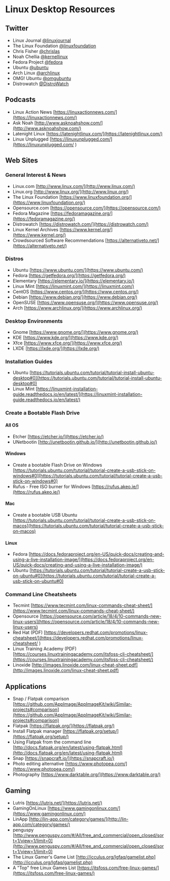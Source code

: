 # Linux Desktop Resources

## Twitter
* Linux Journal           [@linuxjournal](https://twitter.com/linuxjournal) 
* The Linux Foundation    [@linuxfoundation](https://twitter.com/linuxfoundation)
* Chris Fisher            [@chrislas](https://twitter.com/chrislas) 
* Noah Chellia            [@kernellinux](https://twitter.com/kernellinux) 
* Fedora Project          [@fedora](https://twitter.com/fedora)
* Ubuntu                  [@ubuntu](https://twitter.com/ubuntu)
* Arch Linux              [@archlinux](https://twitter.com/archlinux)
* OMG! Ubuntu             [@omgubuntu](https://twitter.com/omgubuntu)
* Distrowatch             [@DistroWatch](https://twitter.com/DistroWatch)

## Podcasts
* Linux Action News       [https://linuxactionnews.com/](https://linuxactionnews.com/)
* Ask Noah                [http://www.asknoahshow.com/](http://www.asknoahshow.com/)
* Latenight Linux         [https://latenightlinux.com/](https://latenightlinux.com/)
* Linux Unplugged         [https://linuxunplugged.com/](https://linuxunplugged.com/ )

## Web Sites

### General Interest & News
* Linux.com                                 [http://www.linux.com/](http://www.linux.com/)
* Linux.org                                 [http://www.linux.org/](http://www.linux.org/)
* The Linux Foundation                      [https://www.linuxfoundation.org/](https://www.linuxfoundation.org/)  
* Opensource.com                            [https://opensource.com/](https://opensource.com/) 
* Fedora Magazine                           [https://fedoramagazine.org/](https://fedoramagazine.org/) 
* Distrowatch                               [https://distrowatch.com/](https://distrowatch.com/)
* Linux Kernel Archives                     [https://www.kernel.org/](https://www.kernel.org/)
* Crowdsourced Software Recommendations     [https://alternativeto.net/](https://alternativeto.net/)

### Distros
* Ubuntu            [https://www.ubuntu.com/](https://www.ubuntu.com/)
* Fedora            [https://getfedora.org/](https://getfedora.org/)  
* Elementary        [https://elementary.io/](https://elementary.io/) 
* Linux Mint        [https://linuxmint.com/](https://linuxmint.com/)
* CentOS            [https://www.centos.org/](https://www.centos.org/)
* Debian            [https://www.debian.org/](https://www.debian.org/)
* OpenSUSE          [https://www.opensuse.org/](https://www.opensuse.org/)
* Arch              [https://www.archlinux.org/](https://www.archlinux.org/)

### Desktop Environments
* Gnome             [https://www.gnome.org/](https://www.gnome.org/)
* KDE               [https://www.kde.org/](https://www.kde.org/)
* Xfce              [https://www.xfce.org/](https://www.xfce.org/)
* LXDE              [https://lxde.org/](https://lxde.org/)

### Installation Guides
* Ubuntu            [https://tutorials.ubuntu.com/tutorial/tutorial-install-ubuntu-desktop#0](https://tutorials.ubuntu.com/tutorial/tutorial-install-ubuntu-desktop#0) 
* Linux Mint        [https://linuxmint-installation-guide.readthedocs.io/en/latest/](https://linuxmint-installation-guide.readthedocs.io/en/latest/) 

### Create a Bootable Flash Drive

#### All OS
* Etcher                                        [https://etcher.io/](https://etcher.io/) 
* UNetbootin                                    [http://unetbootin.github.io/](http://unetbootin.github.io/) 

#### Windows
* Create a bootable Flash Drive on Windows      [https://tutorials.ubuntu.com/tutorial/tutorial-create-a-usb-stick-on-windows#0](https://tutorials.ubuntu.com/tutorial/tutorial-create-a-usb-stick-on-windows#0) 
* Rufus - Free ISO burner for Windows           [https://rufus.akeo.ie/](https://rufus.akeo.ie/) 

#### Mac
* Create a bootable USB Ubuntu                  [https://tutorials.ubuntu.com/tutorial/tutorial-create-a-usb-stick-on-macos](https://tutorials.ubuntu.com/tutorial/tutorial-create-a-usb-stick-on-macos) 

#### Linux
* Fedora                                        [https://docs.fedoraproject.org/en-US/quick-docs/creating-and-using-a-live-installation-image/](https://docs.fedoraproject.org/en-US/quick-docs/creating-and-using-a-live-installation-image/) 
* Ubuntu                                        [https://tutorials.ubuntu.com/tutorial/tutorial-create-a-usb-stick-on-ubuntu#0](https://tutorials.ubuntu.com/tutorial/tutorial-create-a-usb-stick-on-ubuntu#0) 

### Command Line Cheatsheets
* Tecmint                         [https://www.tecmint.com/linux-commands-cheat-sheet/](https://www.tecmint.com/linux-commands-cheat-sheet/) 
* Opensource                      [https://opensource.com/article/18/4/10-commands-new-linux-users](https://opensource.com/article/18/4/10-commands-new-linux-users) 
* Red Hat (PDF)                   [https://developers.redhat.com/promotions/linux-cheatsheet/](https://developers.redhat.com/promotions/linux-cheatsheet/ ) 
* Linux Training Academy (PDF)    [https://courses.linuxtrainingacademy.com/itsfoss-cli-cheatsheet/](https://courses.linuxtrainingacademy.com/itsfoss-cli-cheatsheet/) 
* Linoxide                        [http://images.linoxide.com/linux-cheat-sheet.pdf](http://images.linoxide.com/linux-cheat-sheet.pdf) 

## Applications
* Snap / Flatpak comparison             [https://github.com/AppImage/AppImageKit/wiki/Similar-projects#comparison](https://github.com/AppImage/AppImageKit/wiki/Similar-projects#comparison) 
* Flatpak                               [https://flatpak.org/](https://flatpak.org/) 
* Install Flatpak manager               [https://flatpak.org/setup/](https://flatpak.org/setup/) 
* Using Flatpak from the command line   [http://docs.flatpak.org/en/latest/using-flatpak.html](http://docs.flatpak.org/en/latest/using-flatpak.html) 
* Snap                                  [https://snapcraft.io/](https://snapcraft.io/)
* Photo editing alternative             [https://www.photopea.com/](https://www.photopea.com/) 
* Photography                           [https://www.darktable.org/](https://www.darktable.org/) 
  
## Gaming
* Lutris                           [https://lutris.net/](https://lutris.net/) 
* GamingOnLinux                    [https://www.gamingonlinux.com/](https://www.gamingonlinux.com/) 
* LinApp                           [http://lin-app.com/category/games/](http://lin-app.com/category/games/) 
* penguspy                         [http://www.penguspy.com/#/All/free_and_commercial/open_closed/sort=1/view=1/limit=0](http://www.penguspy.com/#/All/free_and_commercial/open_closed/sort=1/view=1/limit=0) 
* The Linux Gamer's Game List      [http://icculus.org/lgfaq/gamelist.php](http://icculus.org/lgfaq/gamelist.php) 
* A "Top" free Linux Games List    [https://itsfoss.com/free-linux-games/](https://itsfoss.com/free-linux-games/) 
  
